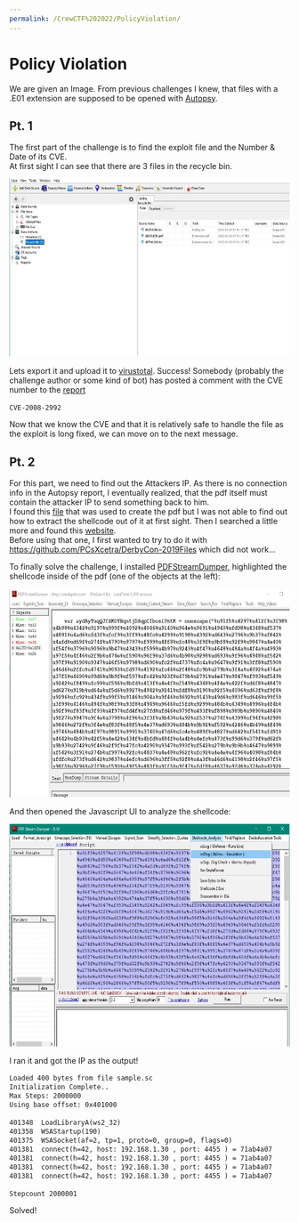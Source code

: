 ```yaml
---
permalink: /CrewCTF%202022/PolicyViolation/
---
```


# Policy Violation
We are given an Image. From previous challenges I knew, that files with a .E01 extension are supposed to be opened with [Autopsy](https://www.autopsy.com/).

## Pt. 1

The first part of the challenge is to find the exploit file and the Number & Date of its CVE.<br/>
At first sight I can see that there are 3 files in the recycle bin. 

<img src="https://github.com/xXLeoXxOne/writeups/blob/gh-pages/CrewCTF%202022/PolicyViolation/autopsy.jpg" width="600" height="320" />

Lets export it and upload it to [virustotal](https://www.virustotal.com/).
Success! Somebody (probably the challenge author or some kind of bot) has posted a comment with the CVE number to the [report](https://www.virustotal.com/gui/file/a1427cea9075350a8f60839c9244c8470c4c5ee996257f34d6195243b91e8c3d)

`CVE-2008-2992`

Now that we know the CVE and that it is relatively safe to handle the file as the exploit is long fixed, we can move on to the next message.

## Pt. 2

For this part, we need to find out the Attackers IP. As there is no connection info in the Autopsy report, I eventually realized, that the pdf itself must contain the attacker IP to send something back to him.<br/>
I found this [file](https://github.com/mobmewireless/origami-pdf/blob/master/samples/exploits/cve-2008-2992-utilprintf.rb) that was used to create the pdf but I was not able to find out how to extract the shellcode out of it at first sight. Then I searched a little more and found this [website](https://www.adlice.com/infected-pdf-extract-payload/).
<br/>
Before using that one, I first wanted to try to do it with https://github.com/PCsXcetra/DerbyCon-2019Files which did not work...

To finally solve the challenge, I installed [PDFStreamDumper](http://sandsprite.com/blogs/index.php?pid=57&uid=7), highlighted the shellcode inside of the pdf (one of the objects at the left):

<img src="https://github.com/xXLeoXxOne/writeups/blob/gh-pages/CrewCTF%202022/PolicyViolation/dumper.jpg" width="600" height="375" />

And then opened the Javascript UI to analyze the shellcode:

<img src="https://github.com/xXLeoXxOne/writeups/blob/gh-pages/CrewCTF%202022/PolicyViolation/analysis.jpg" width="600" height="400" />

I ran it and got the IP as the output!

```
Loaded 400 bytes from file sample.sc
Initialization Complete..
Max Steps: 2000000
Using base offset: 0x401000

401348  LoadLibraryA(ws2_32)
401358  WSAStartup(190)
401375  WSASocket(af=2, tp=1, proto=0, group=0, flags=0)
401381  connect(h=42, host: 192.168.1.30 , port: 4455 ) = 71ab4a07
401381  connect(h=42, host: 192.168.1.30 , port: 4455 ) = 71ab4a07
401381  connect(h=42, host: 192.168.1.30 , port: 4455 ) = 71ab4a07
401381  connect(h=42, host: 192.168.1.30 , port: 4455 ) = 71ab4a07

Stepcount 2000001
```

Solved!
